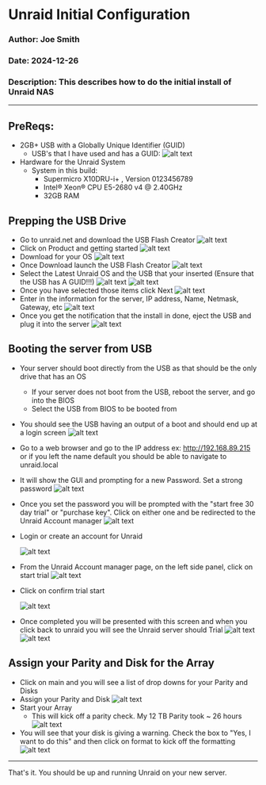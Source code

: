 # Unraid Initial Configuration

### Author: Joe Smith

### Date: 2024-12-26

### Description: This describes how to do the initial install of Unraid NAS

--- 

## PreReqs:
- 2GB+ USB with a Globally Unique Identifier (GUID)
  - USB's that I have used and has a GUID:
  ![alt text](<../Photos/Unraid/Initial_Install/Screenshot 2024-12-26 133323.png>)
- Hardware for the Unraid System
  - System in this build:
    - Supermicro X10DRU-i+ , Version 0123456789
    - Intel® Xeon® CPU E5-2680 v4 @ 2.40GHz
    - 32GB RAM

## Prepping the USB Drive
- Go to unraid.net and download the USB Flash Creator
  ![alt text](<../Photos/Unraid/Initial_Install/Screenshot 2024-12-26 132341.png>)
- Click on Product and getting started
  ![alt text](<../Photos/Unraid/Initial_Install/Screenshot 2024-12-26 132355.png>)
- Download for your OS
  ![alt text](<../Photos/Unraid/Initial_Install/Screenshot 2024-12-26 132401.png>)
- Once Download launch the USB Flash Creator
  ![alt text](<../Photos/Unraid/Initial_Install/Screenshot 2024-12-26 133129.png>)
- Select the Latest Unraid OS and the USB that your inserted (Ensure that the USB has A GUID!!!)
  ![alt text](<../Photos/Unraid/Initial_Install/Screenshot 2024-12-26 133136.png>)
  ![alt text](<../Photos/Unraid/Initial_Install/Screenshot 2024-12-26 133213.png>)
- Once you have selected those items click Next
  ![alt text](<../Photos/Unraid/Initial_Install/Screenshot 2024-12-20 143704.png>)
- Enter in the information for the server, IP address, Name, Netmask, Gateway, etc
  ![alt text](<../Photos/Unraid/Initial_Install/Screenshot 2024-12-20 143946.png>)
- Once you get the notification that the install in done, eject the USB and plug it into the server
  ![alt text](<../Photos/Unraid/Initial_Install/Screenshot 2024-12-20 144548.png>)

## Booting the server from USB

- Your server should boot directly from the USB as that should be the only drive that has an OS
  - If your server does not boot from the USB, reboot the server, and go into the BIOS
  - Select the USB from BIOS to be booted from
- You should see the USB having an output of a boot and should end up at a login screen
  ![alt text](<../Photos/Unraid/Initial_Install/Screenshot 2024-12-20 145359.png>)
- Go to a web browser and go to the IP address ex: http://192.168.89.215 or if you left the name default you should be able to navigate to unraid.local
- It will show the GUI and prompting for a new Password. Set a strong password
  ![alt text](<../Photos/Unraid/Initial_Install/Screenshot 2024-12-20 150445.png>)
- Once you set the password you will be prompted with the "start free 30 day trial" or "purchase key". Click on either one and be redirected to the Unraid Account manager
  ![alt text](<../Photos/Unraid/Initial_Install/Screenshot 2024-12-20 150549.png>)
- Login or create an account for Unraid
  
  ![alt text](<../Photos/Unraid/Initial_Install/Screenshot 2024-12-26 134300.png>)
- From the Unraid Account manager page, on the left side panel, click on start trial
  ![alt text](<../Photos/Unraid/Initial_Install/Screenshot 2024-12-26 134326.png>)
- Click on confirm trial start
  
  ![alt text](<../Photos/Unraid/Initial_Install/Screenshot 2024-12-26 134346.png>)
- Once completed you will be presented with this screen and when you click back to unraid you will see the Unraid server should Trial
  ![alt text](<../Photos/Unraid/Initial_Install/Screenshot 2024-12-26 134728.png>)
  ![alt text](<../Photos/Unraid/Initial_Install/Screenshot 2024-12-20 151014.png>)

## Assign your Parity and Disk for the Array

- Click on main and you will see a list of drop downs for your Parity and Disks
- Assign your Parity and Disk
  ![alt text](<../Photos/Unraid/Initial_Install/Screenshot 2024-12-20 150812.png>)
- Start your Array
  - This will kick off a parity check. My 12 TB Parity took ~ 26 hours
  ![alt text](<../Photos/Unraid/Initial_Install/Screenshot 2024-12-26 135216.png>)
- You will see that your disk is giving a warning. Check the box to "Yes, I want to do this" and then click on format to kick off the formatting
  ![alt text](<../Photos/Unraid/Initial_Install/Screenshot 2024-12-20 151115.png>)


---

That's it. You should be up and running Unraid on your new server.